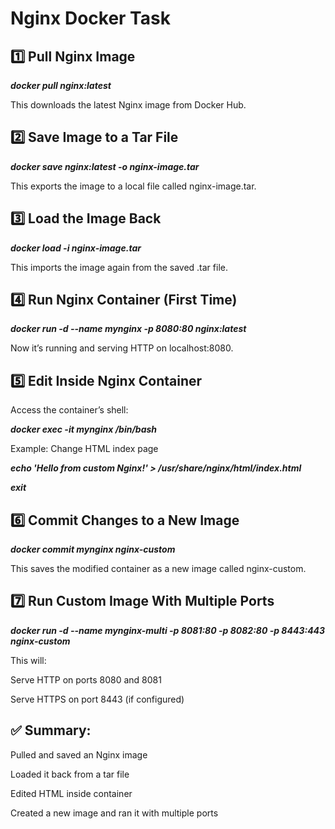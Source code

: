 # Nginx Docker Task

1️⃣ Pull Nginx Image
---
***docker pull nginx:latest***

This downloads the latest Nginx image from Docker Hub.

2️⃣ Save Image to a Tar File
---
***docker save nginx:latest -o nginx-image.tar***

This exports the image to a local file called nginx-image.tar.

3️⃣ Load the Image Back
---
***docker load -i nginx-image.tar***

This imports the image again from the saved .tar file.

4️⃣ Run Nginx Container (First Time)
---
***docker run -d --name mynginx -p 8080:80 nginx:latest***

Now it’s running and serving HTTP on localhost:8080.

5️⃣ Edit Inside Nginx Container
---
Access the container’s shell:

***docker exec -it mynginx /bin/bash***

Example: Change HTML index page

***echo 'Hello from custom Nginx!' > /usr/share/nginx/html/index.html***

***exit***

6️⃣ Commit Changes to a New Image
---
***docker commit mynginx nginx-custom***

This saves the modified container as a new image called nginx-custom.

7️⃣ Run Custom Image With Multiple Ports
---
***docker run -d --name mynginx-multi -p 8081:80 -p 8082:80 -p 8443:443 nginx-custom***

This will:

Serve HTTP on ports 8080 and 8081

Serve HTTPS on port 8443 (if configured)

✅ Summary:
---
Pulled and saved an Nginx image

Loaded it back from a tar file

Edited HTML inside container

Created a new image and ran it with multiple ports


